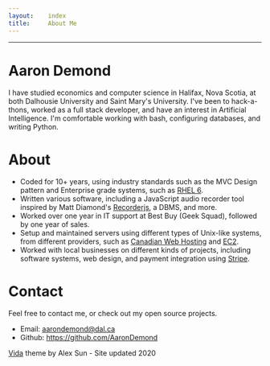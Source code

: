 ```yaml
---
layout:    index
title:     About Me
---
```



----------

# Aaron Demond

I have studied economics and computer science in Halifax, Nova Scotia, at both Dalhousie University and Saint Mary's University. I've been to hack-a-thons, worked as a full stack developer, and have an interest in Artificial Intelligence. I'm comfortable working with bash, configuring databases, and writing Python.

# About
- Coded for 10+ years, using industry standards such as the MVC Design pattern and Enterprise grade systems, such as <a href="https://www.redhat.com/en/technologies/linux-platforms/enterprise-linux">RHEL 6</a>.
- Written various software, including a JavaScript audio recorder tool inspired by Matt Diamond's <a href="https://github.com/mattdiamond/Recorderjs">Recorderjs</a>, a DBMS, and more.
- Worked over one year in IT support at Best Buy (Geek Squad), followed by one year of sales.
- Setup and maintained servers using different types of Unix-like systems, from different providers, such as <a href="https://www.canadianwebhosting.com/">Canadian Web Hosting</a> and <a href="https://aws.amazon.com/ec2/">EC2</a>.
- Worked with local businesses on different kinds of projects, including software systems, web design, and payment integration using <a href="https://stripe.com/ca">Stripe</a>.



# Contact
Feel free to contact me, or check out my open source projects.

- Email: aarondemond@dal.ca
- Github: <a href="https://github.com/AaronDemond">https://github.com/AaronDemond</a>



<a style="clear: both" href="https://github.com/syaning/vida">Vida</a> theme by Alex Sun - Site updated 2020
